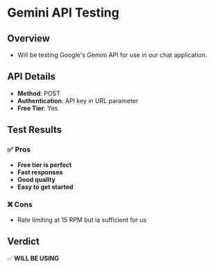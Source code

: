 # Gemini API Testing
## Overview
- Will be testing Google's Gemini API for use in our chat application.

## API Details
- **Method**: POST
- **Authentication**: API key in URL parameter
- **Free Tier**: Yes

## Test Results

### ✅ Pros
- **Free tier is perfect**
- **Fast responses** 
- **Good quality**
- **Easy to get started** 

### ❌ Cons
- Rate limiting at 15 RPM but ia sufficient for us

## Verdict
✅ **WILL BE USING** 
